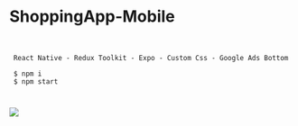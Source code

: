 # ShoppingApp-Mobile
<br/>

```
 React Native - Redux Toolkit - Expo - Custom Css - Google Ads Bottom
```

```terminal
 $ npm i
 $ npm start
```

#

![](https://media.giphy.com/media/QFeCEKqHpRQnKfivOw/giphy.gif)
